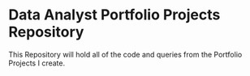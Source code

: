 # Data Analyst Portfolio Projects Repository
This Repository will hold all of the code and queries from the Portfolio Projects I create.
